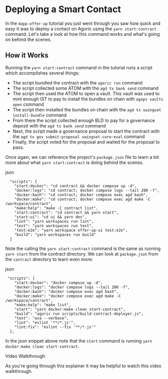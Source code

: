 

Deploying a Smart Contact [​](#deploying-a-smart-contact)
=========================================================

In the `dapp-offer-up` tutorial you just went through you saw how quick and easy it was to deploy a contact on Agoric using the `yarn start:contract` command. Let's take a look at how this command works and what's going on behind the scenes.

How it Works [​](#how-it-works)
-------------------------------

Running the `yarn start:contract` command in the tutorial runs a script which accomplishes several things:

* The script bundled the contract with the `agoric run` command
* The script collected some ATOM with the `agd tx bank send` command
* The script then used the ATOM to open a vault. This vault was used to mint enough IST to pay to install the bundles on chain with `agops vaults open` command
* The script then installed the bundles on chain with the `agd tx swingset install-bundle` command
* From there the script collected enough BLD to pay for a governance deposit with the `agd tx bank send` command
* Next, the script made a governance proposal to start the contract with the `agd tx gov submit-proposal swingset-core-eval` command
* Finally, the script voted for the proposal and waited for the proposal to pass.

Once again, we can reference the project's `package.json` file to learn a bit more about what `yarn start:contract` is doing behind the scenes.

json
```
  "scripts": {
    "start:docker": "cd contract && docker compose up -d",
    "docker:logs": "cd contract; docker compose logs --tail 200 -f",
    "docker:bash": "cd contract; docker compose exec agd bash",
    "docker:make": "cd contract; docker compose exec agd make -C /workspace/contract",
    "make:help": "make -C contract list",
    "start:contract": "cd contract && yarn start",
    "start:ui": "cd ui && yarn dev",
    "lint": "yarn workspaces run lint",
    "test": "yarn workspaces run test",
    "test:e2e": "yarn workspace offer-up-ui test:e2e",
    "build": "yarn workspaces run build"
  }
```

Note the calling the `yarn start:contract` command is the same as running `yarn start` from the contract directory. We can look at `package.json` from the `contract` directory to learn even more:

json
```
 "scripts": {
    "start:docker": "docker compose up -d",
    "docker:logs": "docker compose logs --tail 200 -f",
    "docker:bash": "docker compose exec agd bash",
    "docker:make": "docker compose exec agd make -C /workspace/contract",
    "make:help": "make list",
    "start": "yarn docker:make clean start-contract",
    "build": "agoric run scripts/build-contract-deployer.js",
    "test": "ava --verbose",
    "lint": "eslint '**/*.js'",
    "lint:fix": "eslint --fix '**/*.js'"
  },
```

In the json snippet above note that the `start` command is running `yarn docker:make clean start-contract`.

Video Walkthrough

As you're going through this explainer it may be helpful to watch this video walkthrough.

